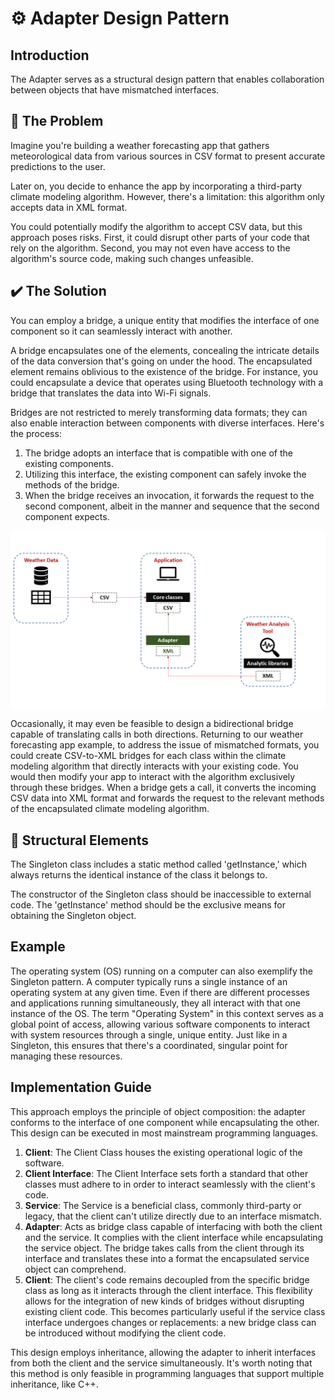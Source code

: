 #  ⚙️️  Adapter Design Pattern

## Introduction

The Adapter serves as a structural design pattern that enables collaboration between objects that have mismatched interfaces.
## 🚨 The Problem
Imagine you're building a weather forecasting app that gathers meteorological data from various sources in CSV format to present accurate predictions to the user.

Later on, you decide to enhance the app by incorporating a third-party climate modeling algorithm. However, there's a limitation: this algorithm only accepts data in XML format. 

You could potentially modify the algorithm to accept CSV data, but this approach poses risks. First, it could disrupt other parts of your code that rely on the algorithm. Second, you may not even have access to the algorithm's source code, making such changes unfeasible.
## ✔️ The Solution
You can employ a bridge, a unique entity that modifies the interface of one component so it can seamlessly interact with another.

A bridge encapsulates one of the elements, concealing the intricate details of the data conversion that's going on under the hood. The encapsulated element remains oblivious to the existence of the bridge. For instance, you could encapsulate a device that operates using Bluetooth technology with a bridge that translates the data into Wi-Fi signals.

Bridges are not restricted to merely transforming data formats; they can also enable interaction between components with diverse interfaces. Here's the process:

1. The bridge adopts an interface that is compatible with one of the existing components.
2. Utilizing this interface, the existing component can safely invoke the methods of the bridge.
3. When the bridge receives an invocation, it forwards the request to the second component, albeit in the manner and sequence that the second component expects.

![Adapter](../../assets/Adapter_Pattern.png)

Occasionally, it may even be feasible to design a bidirectional bridge capable of translating calls in both directions.
Returning to our weather forecasting app example, to address the issue of mismatched formats, you could create CSV-to-XML bridges for each class within the climate modeling algorithm that directly interacts with your existing code. You would then modify your app to interact with the algorithm exclusively through these bridges. When a bridge gets a call, it converts the incoming CSV data into XML format and forwards the request to the relevant methods of the encapsulated climate modeling algorithm.
## 🚧 Structural Elements
The Singleton class includes a static method called 'getInstance,' which always returns the identical instance of the class it belongs to.

The constructor of the Singleton class should be inaccessible to external code. The 'getInstance' method should be the exclusive means for obtaining the Singleton object.

## Example
The operating system (OS) running on a computer can also exemplify the Singleton pattern. A computer typically runs a single instance of an operating system at any given time. Even if there are different processes and applications running simultaneously, they all interact with that one instance of the OS. The term "Operating System" in this context serves as a global point of access, allowing various software components to interact with system resources through a single, unique entity. Just like in a Singleton, this ensures that there's a coordinated, singular point for managing these resources.

## Implementation Guide
This approach employs the principle of object composition: the adapter conforms to the interface of one component while encapsulating the other. This design can be executed in most mainstream programming languages.
1. **Client**: The Client Class houses the existing operational logic of the software.
2.  **Client Interface**: The Client Interface sets forth a standard that other classes must adhere to in order to interact seamlessly with the client's code.
3. **Service**: The Service is a beneficial class, commonly third-party or legacy, that the client can't utilize directly due to an interface mismatch.
4.  **Adapter**: Acts as bridge class capable of interfacing with both the client and the service. It complies with the client interface while encapsulating the service object. The bridge takes calls from the client through its interface and translates these into a format the encapsulated service object can comprehend.
4. **Client**: The client's code remains decoupled from the specific bridge class as long as it interacts through the client interface. This flexibility allows for the integration of new kinds of bridges without disrupting existing client code. This becomes particularly useful if the service class interface undergoes changes or replacements: a new bridge class can be introduced without modifying the client code.

This design employs inheritance, allowing the adapter to inherit interfaces from both the client and the service simultaneously. It's worth noting that this method is only feasible in programming languages that support multiple inheritance, like C++.